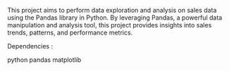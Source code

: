 This project aims to perform data exploration and analysis on sales data using the Pandas library in Python. By leveraging Pandas, a powerful data manipulation and analysis tool, this project provides insights into sales trends, patterns, and performance metrics.


Dependencies :

python
pandas
matplotlib
